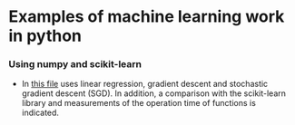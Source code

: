 # Examples of machine learning work in python
### Using numpy and scikit-learn

- In [this file](https://github.com/xxxFilosoFxxx/Machine_learning_with_scikit-learn/blob/master/linearRegression_Gradient_SGD.ipynb) uses linear regression, gradient descent and stochastic gradient descent (SGD). In addition, a comparison with the scikit-learn library and measurements of the operation time of functions is indicated.

